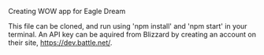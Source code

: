 Creating WOW app for Eagle Dream

This file can be cloned, and run using 'npm install' and 'npm start' in your terminal.
An API key can be aquired from Blizzard by creating an account on their site, https://dev.battle.net/.
